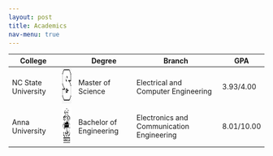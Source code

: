 ```yaml
---
layout: post
title: Academics
nav-menu: true
---
```

<div>

<div class="table-wrapper">
	<table>
		<thead>
			<tr>
				<th>College</th>
				<th></th>
				<th>Degree</th>
				<th>Branch</th>
				<th>GPA</th>
			</tr>
		</thead>
		<tbody>
			<tr>
				<td>NC State University</td>
				<td style="vertical-align:bottom;horizontal-align:left"><img src="nc_state.png" height=70 width=70></td>
				<td>Master of Science</td>
				<td>Electrical and Computer Engineering</td>
				<td>3.93/4.00</td>
			</tr>
			<tr>
				<td>Anna University</td>
				<td style="vertical-align:bottom;horizontal-align:left"><img src="anna.png" height=70 width=70></td>
				<td>Bachelor of Engineering</td>
				<td>Electronics and Communication Engineering</td>
				<td>8.01/10.00</td>
			</tr>
		</tbody>
	</table>
</div>
</div>